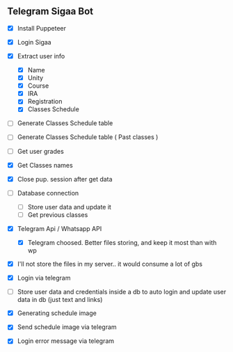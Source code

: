 ## Telegram Sigaa Bot
- [x] Install Puppeteer
- [x] Login Sigaa
- [x] Extract user info 
    - [x] Name
    - [x] Unity
    - [x] Course
    - [x] IRA
    - [x] Registration
    - [x] Classes Schedule

- [ ] Generate Classes Schedule table
- [ ] Generate Classes Schedule table ( Past classes )
- [ ] Get user grades
- [x] Get Classes names
- [x] Close pup. session after get data

- [ ] Database connection
    - [ ] Store user data and update it
    - [ ] Get previous classes

- [x] Telegram Api / Whatsapp API
    - [x] Telegram choosed. Better files storing, and keep it most than with wp
- [x] I'll not store the files in my server.. it would consume a lot of gbs

- [x] Login via telegram
- [ ] Store user data and credentials inside a db to auto login and update user data in db (just text and links)
- [x] Generating schedule image
- [x] Send schedule image via telegram
- [x] Login error message via telegram

